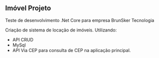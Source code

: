 ## Imóvel Projeto

Teste de desenvolvimento .Net Core para empresa BrunSker Tecnologia

Criação de sistema de locação de imóveis. Utilizando:

* API CRUD
* MySql
* API Via CEP para consulta de CEP na aplicação principal.

